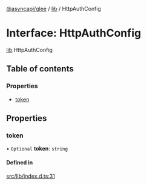 [@asyncapi/glee](../README.md) / [lib](../modules/lib.md) / HttpAuthConfig

# Interface: HttpAuthConfig

[lib](../modules/lib.md).HttpAuthConfig

## Table of contents

### Properties

- [token](lib.HttpAuthConfig.md#token)

## Properties

### token

• `Optional` **token**: `string`

#### Defined in

[src/lib/index.d.ts:31](https://github.com/asyncapi/glee/blob/b84101b/src/lib/index.d.ts#L31)
